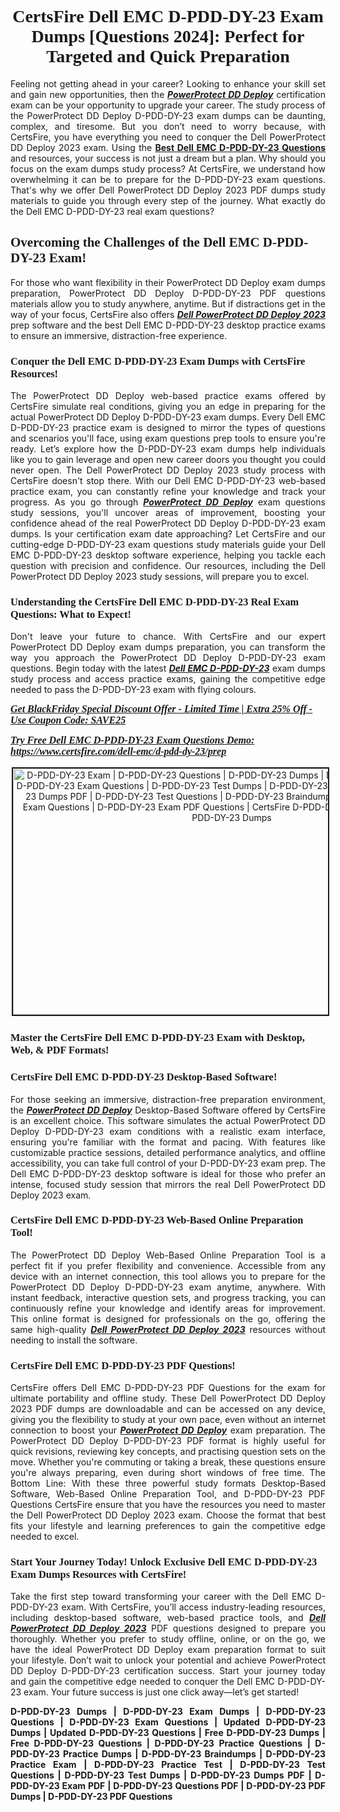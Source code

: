 <h1 style="text-align: center;"><strong><span style="display:block; color:#Black; "><span style="font-family:Times New Roman,Times,serif;">CertsFire Dell EMC D-PDD-DY-23 Exam Dumps [Questions 2024]: Perfect for Targeted and Quick Preparation</span></span></strong></h1>

<p style="text-align:justify">Feeling not getting ahead in your career? Looking to enhance your skill set and gain new opportunities, then the <u><em><strong>PowerProtect DD Deploy</strong></em></u> certification exam can be your opportunity to upgrade your career. The study process of the PowerProtect DD Deploy D-PDD-DY-23 exam dumps can be daunting, complex, and tiresome. But you don&rsquo;t need to worry because, with CertsFire, you have everything you need to conquer the Dell PowerProtect DD Deploy 2023 exam. Using the <strong><a href="https://www.certsfire.com/dell-emc/d-pdd-dy-23/prep">Best Dell EMC D-PDD-DY-23 Questions</a></strong> and resources, your success is not just a dream but a plan. Why should you focus on the exam dumps study process? At CertsFire, we understand how overwhelming it can be to prepare for the D-PDD-DY-23 exam questions. That&#39;s why we offer Dell PowerProtect DD Deploy 2023 PDF dumps study materials to guide you through every step of the journey. What exactly do the Dell EMC D-PDD-DY-23 real exam questions?</p>

<h2><strong><span style="display:block; color:#Black; "><span style="font-family:Times New Roman,Times,serif;">Overcoming the Challenges of the Dell EMC D-PDD-DY-23 Exam!</span></span></strong></h2>

<p style="text-align:justify">For those who want flexibility in their PowerProtect DD Deploy exam dumps preparation, PowerProtect DD Deploy D-PDD-DY-23 PDF questions materials allow you to study anywhere, anytime. But if distractions get in the way of your focus, CertsFire also offers <u><em><strong>Dell PowerProtect DD Deploy 2023</strong></em></u> prep software and the best Dell EMC D-PDD-DY-23 desktop practice exams to ensure an immersive, distraction-free experience.</p>

<h3><strong><span style="display:block; color:#Black; "><span style="font-family:Times New Roman,Times,serif;">Conquer the Dell EMC D-PDD-DY-23 Exam Dumps with CertsFire Resources!</span></span></strong></h3>

<p style="text-align:justify">The PowerProtect DD Deploy web-based practice exams offered by CertsFire simulate real conditions, giving you an edge in preparing for the actual PowerProtect DD Deploy D-PDD-DY-23 exam dumps. Every Dell EMC D-PDD-DY-23 practice exam is designed to mirror the types of questions and scenarios you&#39;ll face, using exam questions prep tools to ensure you&#39;re ready. Let&rsquo;s explore how the D-PDD-DY-23 exam dumps help individuals like you to gain leverage and open new career doors you thought you could never open. The Dell PowerProtect DD Deploy 2023 study process with CertsFire doesn&#39;t stop there. With our Dell EMC D-PDD-DY-23 web-based practice exam, you can constantly refine your knowledge and track your progress. As you go through <u><em><strong>PowerProtect DD Deploy</strong></em></u> exam questions study sessions, you&#39;ll uncover areas of improvement, boosting your confidence ahead of the real PowerProtect DD Deploy D-PDD-DY-23 exam dumps. Is your certification exam date approaching? Let CertsFire and our cutting-edge D-PDD-DY-23 exam questions study materials guide your Dell EMC D-PDD-DY-23 desktop software experience, helping you tackle each question with precision and confidence. Our resources, including the Dell PowerProtect DD Deploy 2023 study sessions, will prepare you to excel.</p>

<h3><strong><span style="display:block; color:#Black; "><span style="font-family:Times New Roman,Times,serif;">Understanding the CertsFire Dell EMC D-PDD-DY-23 Real Exam Questions: What to Expect!</span></span></strong></h3>

<p style="text-align:justify">Don&#39;t leave your future to chance. With CertsFire and our expert PowerProtect DD Deploy exam dumps preparation, you can transform the way you approach the PowerProtect DD Deploy D-PDD-DY-23 exam questions. Begin today with the latest <u><strong><em>Dell EMC D-PDD-DY-23</em></strong></u> exam dumps study process and access practice exams, gaining the competitive edge needed to pass the D-PDD-DY-23 exam with flying colours.</p>

<p><span style="color:#Black;display:block;"><u><em><span style="font-size:16px;"><strong><span style="font-family:Times New Roman,Times,serif;">Get BlackFriday Special Discount Offer - Limited Time | Extra 25% Off - Use Coupon Code: SAVE25</span></strong></span></em></u></span></p>

<p><span style="color:#Black;display:block;"><strong><u><em><span style="font-size:16px;"><span style="font-family:Times New Roman,Times,serif;">Try Free Dell EMC D-PDD-DY-23 Exam Questions Demo: <a href="https://www.certsfire.com/dell-emc/d-pdd-dy-23/prep">https://www.certsfire.com/dell-emc/d-pdd-dy-23/prep</a></span></span></em></u></strong></span></p>

<p style="text-align: center;"><img alt="D-PDD-DY-23 Exam | D-PDD-DY-23 Questions | D-PDD-DY-23 Dumps | D-PDD-DY-23 Exam Dumps | D-PDD-DY-23 Exam Questions | D-PDD-DY-23 Test Dumps | D-PDD-DY-23 PDF Questions | D-PDD-DY-23 Dumps PDF | D-PDD-DY-23 Test Questions | D-PDD-DY-23 Braindumps | D-PDD-DY-23 Practice Exam Questions | D-PDD-DY-23 Exam PDF Questions | CertsFire D-PDD-DY-23 Dumps | Dell EMC D-PDD-DY-23 Dumps" src="https://i.ibb.co/JzXJqCH/Black-Friday0.jpg" style="border-width: 2px; border-style: solid; margin: 2px; width: 700px; height: 394px;" /></p>

<h3><strong><span style="display:block; color:#Black; "><span style="font-family:Times New Roman,Times,serif;">Master the CertsFire Dell EMC D-PDD-DY-23 Exam with Desktop, Web, &amp; PDF Formats!</span></span></strong></h3>

<h3><strong><span style="display:block; color:#Black; "><span style="font-family:Times New Roman,Times,serif;">CertsFire Dell EMC D-PDD-DY-23 Desktop-Based Software!</span></span></strong></h3>

<p style="text-align:justify">For those seeking an immersive, distraction-free preparation environment, the <u><em><strong>PowerProtect DD Deploy</strong></em></u> Desktop-Based Software offered by CertsFire is an excellent choice. This software simulates the actual PowerProtect DD Deploy D-PDD-DY-23 exam conditions with a realistic exam interface, ensuring you&#39;re familiar with the format and pacing. With features like customizable practice sessions, detailed performance analytics, and offline accessibility, you can take full control of your D-PDD-DY-23 exam prep. The Dell EMC D-PDD-DY-23 desktop software is ideal for those who prefer an intense, focused study session that mirrors the real Dell PowerProtect DD Deploy 2023 exam.</p>

<h3><strong><span style="display:block; color:#Black; "><span style="font-family:Times New Roman,Times,serif;">CertsFire Dell EMC D-PDD-DY-23 Web-Based Online Preparation Tool!</span></span></strong></h3>

<p style="text-align:justify">The PowerProtect DD Deploy Web-Based Online Preparation Tool is a perfect fit if you prefer flexibility and convenience. Accessible from any device with an internet connection, this tool allows you to prepare for the PowerProtect DD Deploy D-PDD-DY-23 exam anytime, anywhere. With instant feedback, interactive question sets, and progress tracking, you can continuously refine your knowledge and identify areas for improvement. This online format is designed for professionals on the go, offering the same high-quality <u><em><strong>Dell PowerProtect DD Deploy 2023</strong></em></u> resources without needing to install the software.</p>

<h3><strong><span style="display:block; color:#Black; "><span style="font-family:Times New Roman,Times,serif;">CertsFire Dell EMC D-PDD-DY-23 PDF Questions!</span></span></strong></h3>

<p style="text-align:justify">CertsFire offers Dell EMC D-PDD-DY-23 PDF Questions for the exam for ultimate portability and offline study. These Dell PowerProtect DD Deploy 2023 PDF dumps are downloadable and can be accessed on any device, giving you the flexibility to study at your own pace, even without an internet connection to boost your <u><em><strong>PowerProtect DD Deploy</strong></em></u> exam preparation. The PowerProtect DD Deploy D-PDD-DY-23 PDF format is highly useful for quick revisions, reviewing key concepts, and practising question sets on the move. Whether you&#39;re commuting or taking a break, these questions ensure you&#39;re always preparing, even during short windows of free time. The Bottom Line: With these three powerful study formats Desktop-Based Software, Web-Based Online Preparation Tool, and D-PDD-DY-23 PDF Questions CertsFire ensure that you have the resources you need to master the Dell PowerProtect DD Deploy 2023 exam. Choose the format that best fits your lifestyle and learning preferences to gain the competitive edge needed to excel.</p>

<h3><strong><span style="display:block; color:#Black; "><span style="font-family:Times New Roman,Times,serif;">Start Your Journey Today! Unlock Exclusive Dell EMC D-PDD-DY-23 Exam Dumps Resources with CertsFire! </span></span></strong></h3>

<p style="text-align:justify">Take the first step toward transforming your career with the Dell EMC D-PDD-DY-23 exam. With CertsFire, you&rsquo;ll access industry-leading resources, including desktop-based software, web-based practice tools, and <u><em><strong>Dell PowerProtect DD Deploy 2023</strong></em></u> PDF questions designed to prepare you thoroughly. Whether you prefer to study offline, online, or on the go, we have the ideal PowerProtect DD Deploy exam preparation format to suit your lifestyle. Don&rsquo;t wait to unlock your potential and achieve PowerProtect DD Deploy D-PDD-DY-23 certification success. Start your journey today and gain the competitive edge needed to conquer the Dell EMC D-PDD-DY-23 exam. Your future success is just one click away&mdash;let&rsquo;s get started!</p>

<p style="text-align: justify;"><strong><span style="text-align:justify;">D-PDD-DY-23 Dumps | D-PDD-DY-23 Exam Dumps | D-PDD-DY-23 Questions | D-PDD-DY-23 Exam Questions | Updated D-PDD-DY-23 Dumps | Updated D-PDD-DY-23 Questions | Free D-PDD-DY-23 Dumps | Free D-PDD-DY-23 Questions | D-PDD-DY-23 Practice Questions | D-PDD-DY-23 Practice Dumps | D-PDD-DY-23 Braindumps | D-PDD-DY-23 Practice Exam | D-PDD-DY-23 Practice Test | D-PDD-DY-23 Test Questions | D-PDD-DY-23 Test Dumps | D-PDD-DY-23 Dumps PDF | D-PDD-DY-23 Exam PDF | D-PDD-DY-23 Questions PDF | D-PDD-DY-23 PDF Dumps | D-PDD-DY-23 PDF Questions</span></strong></p>

